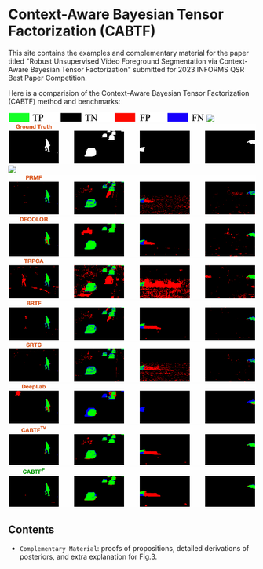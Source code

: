 # Context-Aware Bayesian Tensor Factorization (CABTF)
This site contains the examples and complementary material for the paper titled "Robust Unsupervised Video Foreground Segmentation via Context-Aware Bayesian Tensor Factorization" submitted for 2023 INFORMS QSR Best Paper Competition.

Here is a comparision of the Context-Aware Bayesian Tensor Factorization (CABTF) method and benchmarks:

<img src='color map.png' width="400" height="20" >
<img src='original.gif'/>
<img src='GT.gif'/>
<img src='PRCA.gif'/>
<img src='PRMF.gif'/>
<img src='DECOLOR.gif'/>
<img src='TRPCA.gif'/>
<img src='BRTF.gif'/>
<img src='SRTC.gif'/>
<img src='DeepLab.gif'/>
<img src='PRBRTFTV.gif'/>
<img src='PRBRTF.gif'/>


## Contents

 - `Complementary Material`: proofs of propositions, detailed derivations of posteriors, and extra explanation for Fig.3.

